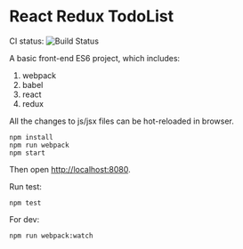 React Redux TodoList
====================

CI status: ![Build Status](https://travis-ci.org/js-demos/react-redux-todolist-demo.png?branch=master)

A basic front-end ES6 project, which includes:

1. webpack
1. babel
1. react
1. redux

All the changes to js/jsx files can be hot-reloaded in browser.

```
npm install
npm run webpack
npm start
```

Then open <http://localhost:8080>.

Run test:

```
npm test
```

For dev:

```
npm run webpack:watch
```